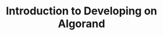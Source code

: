 ---
title: "Introduction to Developing on Algorand"
description: "In case you aren&#39;t already convinced of the multitude of Algorand use cases, this module goes through many more real world applications of Algorand to solve problems. Algorand Layer 1 features are demonstrated with detailed examples for developers to follow along. Get started with the Algorand SDKs, Algorand Sanbox, creating accounts, making transactions, creating smart contracts and using the indexer."
type: "course"
category: "Algorand Components"
difficulty: "Intermediate"
summary: "Real world applications of Algorand"
file_path: ""
image: "https://assets-global.website-files.com/5e39e095596498a8b9624af1/5ffca6e3e0d8ad9231cc2af6_Portfolio-course---final.png"
link: "https://www.youtube.com/watch?v=QdXDyqBT9S4"
status: "open"
---
